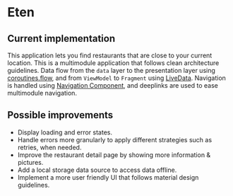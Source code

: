 # Eten

## Current implementation
This application lets you find restaurants that are close to your current location. This is a multimodule application that follows clean architecture guidelines. Data flow from the `data` layer to the presentation layer using [coroutines.flow](https://kotlinlang.org/docs/reference/coroutines/flow.html), and from `ViewModel` to `Fragment` using [LiveData](https://developer.android.com/topic/libraries/architecture/livedata). Navigation is handled using [Navigation Component](https://developer.android.com/guide/navigation), and deeplinks are used to ease multimodule navigation.

## Possible improvements
- Display loading and error states.
- Handle errors more granularly to apply different strategies such as retries, when needed.
- Improve the restaurant detail page by showing more information & pictures.
- Add a local storage data source to access data offline.
- Implement a more user friendly UI that follows material design guidelines.
